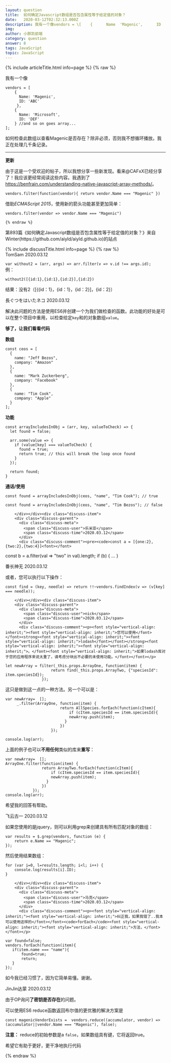 ```yaml
---
layout: question
title:  如何确定Javascript数组是否包含属性等于给定值的对象？
date:   2020-03-12T02:32:13.000Z
description: 我有一个像vendors = \[    {      Name  'Magenic',      ID  'ABC'     },    {...
img: 
author: 小胖凯前端
category: question
answer: 8
tags: JavaScript
topic: JavaScript
---
```

<div class="article-root">
  <div class="article">
    {% include articleTitle.html info=page %}
    {% raw %}
    <div class="article-content"><p><font style="vertical-align: inherit;"><font style="vertical-align: inherit;">我有一个像</font></font></p>

<pre><code>vendors = [<font></font>
    {<font></font>
      Name: 'Magenic',<font></font>
      ID: 'ABC'<font></font>
     },<font></font>
    {<font></font>
      Name: 'Microsoft',<font></font>
      ID: 'DEF'<font></font>
    } //and so on goes array... <font></font>
];<font></font>
</code></pre>

<p><font style="vertical-align: inherit;"><font style="vertical-align: inherit;">如何检查此数组以查看Magenic是否存在？</font><font style="vertical-align: inherit;">除非必须，否则我不想循环播放。</font><font style="vertical-align: inherit;">我正在处理几千条记录。</font></font></p>

<hr>

<p><strong><font style="vertical-align: inherit;"><font style="vertical-align: inherit;">更新</font></font></strong></p>

<p><font style="vertical-align: inherit;"><font style="vertical-align: inherit;">由于这是一个受欢迎的帖子，所以我想分享一些新发现。</font><font style="vertical-align: inherit;">看来@CAFxX已经分享了！</font><font style="vertical-align: inherit;">我应该更经常阅读这些内容。</font><font style="vertical-align: inherit;">我遇到了</font></font><a href="https://benfrain.com/understanding-native-javascript-array-methods/" rel="noreferrer"><font style="vertical-align: inherit;"><font style="vertical-align: inherit;">https://benfrain.com/understanding-native-javascript-array-methods/</font></font></a><font style="vertical-align: inherit;"><font style="vertical-align: inherit;">。</font></font></p>

<pre><code>vendors.filter(function(vendor){ return vendor.Name === "Magenic" })
</code></pre>

<p><font style="vertical-align: inherit;"><font style="vertical-align: inherit;">借助</font></font><em><font style="vertical-align: inherit;"><font style="vertical-align: inherit;">ECMAScript 2015</font></font></em><font style="vertical-align: inherit;"><font style="vertical-align: inherit;">，使用新的箭头功能甚至更加简单：</font></font></p>

<pre><code>vendors.filter(vendor =&gt; vendor.Name === "Magenic")
</code></pre></div>
    {% endraw %}
  </div>
  <p class="winter_mark">第893篇《如何确定Javascript数组是否包含属性等于给定值的对象？》来自Winter(https://github.com/aiyld/aiyld.github.io)的站点</p>
  <div class="discuss-wrapper">
    {% include discussTitle.html info=page %}
    {% raw %}
    <div class="discuss-list">
    <div class="discuss-item">
        <div class="discuss-parent">
          <div class="discuss-meta">
            <span class="discuss-user">TomSam</span>
            <span class="discuss-time">2020.03.12</span>
          </div>
          <div class="discuss-comment"><p><code>var without2 = (arr, args) =&gt; arr.filter(v =&gt; v.id !== args.id);
</code><font style="vertical-align: inherit;"><font style="vertical-align: inherit;">
例：</font></font></p>

<p><code>without2([{id:1},{id:1},{id:2}],{id:2})
</code></p>

<p><font style="vertical-align: inherit;"><font style="vertical-align: inherit;">结果：没有2（[{{id：1}，{id：1}，{id：2}]，{id：2}）</font></font></p></div>
        </div></div><div class="discuss-item">
        <div class="discuss-parent">
          <div class="discuss-meta">
            <span class="discuss-user">長ぐつをはいたネコ</span>
            <span class="discuss-time">2020.03.12</span>
          </div>
          <div class="discuss-comment"><p><font style="vertical-align: inherit;"><font style="vertical-align: inherit;">解决此问题的方法是使用ES6并创建一个为我们做检查的函数。</font><font style="vertical-align: inherit;">此功能的好处是可以在整个项目中重用，以检查给定</font></font><code>key</code><font style="vertical-align: inherit;"><font style="vertical-align: inherit;">和的</font><font style="vertical-align: inherit;">对象数组</font></font><code>value</code><font style="vertical-align: inherit;"><font style="vertical-align: inherit;">。</font></font></p>

<p><strong><font style="vertical-align: inherit;"><font style="vertical-align: inherit;">够了，让我们看看代码</font></font></strong></p>

<p><strong><font style="vertical-align: inherit;"><font style="vertical-align: inherit;">数组</font></font></strong></p>

<pre><code>const ceos = [<font></font>
  {<font></font>
    name: "Jeff Bezos",<font></font>
    company: "Amazon"<font></font>
  }, <font></font>
  {<font></font>
    name: "Mark Zuckerberg",<font></font>
    company: "Facebook"<font></font>
  }, <font></font>
  {<font></font>
    name: "Tim Cook",<font></font>
    company: "Apple"<font></font>
  }<font></font>
];<font></font>
</code></pre>

<p><strong><font style="vertical-align: inherit;"><font style="vertical-align: inherit;">功能</font></font></strong></p>

<pre><code>const arrayIncludesInObj = (arr, key, valueToCheck) =&gt; {<font></font>
  let found = false;<font></font>
<font></font>
  arr.some(value =&gt; {<font></font>
    if (value[key] === valueToCheck) {<font></font>
      found = true;<font></font>
      return true; // this will break the loop once found<font></font>
    }<font></font>
  });<font></font>
<font></font>
  return found;<font></font>
}<font></font>
</code></pre>

<p><strong><font style="vertical-align: inherit;"><font style="vertical-align: inherit;">通话/使用</font></font></strong></p>

<pre><code>const found = arrayIncludesInObj(ceos, "name", "Tim Cook"); // true<font></font>
<font></font>
const found = arrayIncludesInObj(ceos, "name", "Tim Bezos"); // false<font></font>
</code></pre></div>
        </div></div><div class="discuss-item">
        <div class="discuss-parent">
          <div class="discuss-meta">
            <span class="discuss-user">乐米亚</span>
            <span class="discuss-time">2020.03.12</span>
          </div>
          <div class="discuss-comment"><pre><code>const a = [{one:2},{two:2},{two:4}]<font></font>
const b = a.filter(val =&gt; "two" in val).length;<font></font>
if (b) {<font></font>
   ...<font></font>
}<font></font>
</code></pre></div>
        </div></div><div class="discuss-item">
        <div class="discuss-parent">
          <div class="discuss-meta">
            <span class="discuss-user">番长神无</span>
            <span class="discuss-time">2020.03.12</span>
          </div>
          <div class="discuss-comment"><p><font style="vertical-align: inherit;"><font style="vertical-align: inherit;">或者，您可以执行以下操作：</font></font></p>

<pre><code>const find = (key, needle) =&gt; return !!~vendors.findIndex(v =&gt; (v[key] === needle));
</code></pre></div>
        </div></div><div class="discuss-item">
        <div class="discuss-parent">
          <div class="discuss-meta">
            <span class="discuss-user">nick</span>
            <span class="discuss-time">2020.03.12</span>
          </div>
          <div class="discuss-comment"><p><font style="vertical-align: inherit;"><font style="vertical-align: inherit;">您可以使用</font></font><strong><font style="vertical-align: inherit;"><font style="vertical-align: inherit;">lodash</font></font></strong><font style="vertical-align: inherit;"><font style="vertical-align: inherit;">。</font><font style="vertical-align: inherit;">如果lodash库对于您的应用程序来说太重了，请考虑分块出不必要的未使用功能。</font></font></p>

<pre><code>let newArray = filter(_this.props.ArrayOne, function(item) {<font></font>
                    return find(_this.props.ArrayTwo, {"speciesId": item.speciesId});<font></font>
                });<font></font>
</code></pre>

<p><font style="vertical-align: inherit;"><font style="vertical-align: inherit;">这只是做到这一点的一种方法。</font><font style="vertical-align: inherit;">另一个可以是：</font></font></p>

<pre><code>var newArray=  [];<font></font>
     _.filter(ArrayOne, function(item) {<font></font>
                        return AllSpecies.forEach(function(cItem){<font></font>
                            if (cItem.speciesId == item.speciesId){<font></font>
                            newArray.push(item);<font></font>
                          }<font></font>
                        }) <font></font>
                    });<font></font>
</code></pre>

<p><code>console.log(arr);</code></p>

<p><font style="vertical-align: inherit;"><font style="vertical-align: inherit;">上面的例子也可以</font></font><strong><font style="vertical-align: inherit;"><font style="vertical-align: inherit;">不用任何</font></font></strong><font style="vertical-align: inherit;"><font style="vertical-align: inherit;">类似的库</font><font style="vertical-align: inherit;">来</font><strong><font style="vertical-align: inherit;">重写</font></strong><font style="vertical-align: inherit;">：</font></font></p>

<pre><code>var newArray=  [];<font></font>
ArrayOne.filter(function(item) {<font></font>
                return ArrayTwo.forEach(function(cItem){<font></font>
                    if (cItem.speciesId == item.speciesId){<font></font>
                    newArray.push(item);<font></font>
                  }<font></font>
                }) <font></font>
            });<font></font>
console.log(arr);<font></font>
</code></pre>

<p><font style="vertical-align: inherit;"><font style="vertical-align: inherit;">希望我的回答有帮助。</font></font></p></div>
        </div></div><div class="discuss-item">
        <div class="discuss-parent">
          <div class="discuss-meta">
            <span class="discuss-user">飞云古一</span>
            <span class="discuss-time">2020.03.12</span>
          </div>
          <div class="discuss-comment"><p><font style="vertical-align: inherit;"><font style="vertical-align: inherit;">如果您使用的是jquery，则可以利用grep来创建具有所有匹配对象的数组：</font></font></p>

<pre><code>var results = $.grep(vendors, function (e) {<font></font>
    return e.Name == "Magenic";<font></font>
});<font></font>
</code></pre>

<p><font style="vertical-align: inherit;"><font style="vertical-align: inherit;">然后使用结果数组：</font></font></p>

<pre><code>for (var i=0, l=results.length; i&lt;l; i++) {<font></font>
    console.log(results[i].ID);<font></font>
}<font></font>
</code></pre></div>
        </div></div><div class="discuss-item">
        <div class="discuss-parent">
          <div class="discuss-meta">
            <span class="discuss-user">马克</span>
            <span class="discuss-time">2020.03.12</span>
          </div>
          <div class="discuss-comment"><p><font style="vertical-align: inherit;"><font style="vertical-align: inherit;">纠正我，如果我错了..我本可以使用这样的</font></font><code>forEach</code><font style="vertical-align: inherit;"><font style="vertical-align: inherit;">方法，</font></font></p>

<pre><code>var found=false;<font></font>
vendors.forEach(function(item){<font></font>
   if(item.name === "name"){<font></font>
       found=true;<font></font>
       return;<font></font>
   }<font></font>
});<font></font>
</code></pre>

<p><font style="vertical-align: inherit;"><font style="vertical-align: inherit;">如今我已经习惯了，因为它简单易懂。</font><font style="vertical-align: inherit;">谢谢。</font></font></p></div>
        </div></div><div class="discuss-item">
        <div class="discuss-parent">
          <div class="discuss-meta">
            <span class="discuss-user">JinJin达蒙</span>
            <span class="discuss-time">2020.03.12</span>
          </div>
          <div class="discuss-comment"><p><font style="vertical-align: inherit;"><font style="vertical-align: inherit;">由于OP询问</font></font><strong><font style="vertical-align: inherit;"><font style="vertical-align: inherit;">了密钥是否存在</font></font></strong><font style="vertical-align: inherit;"><font style="vertical-align: inherit;">的问题</font><font style="vertical-align: inherit;">。</font></font></p>

<p><font style="vertical-align: inherit;"><font style="vertical-align: inherit;">可以使用ES6 reduce函数返回布尔值的更优雅的解决方案是</font></font></p>

<pre><code>const magenicVendorExists =  vendors.reduce((accumulator, vendor) =&gt; (accumulator||vendor.Name === "Magenic"), false);
</code></pre>

<p><strong><font style="vertical-align: inherit;"><font style="vertical-align: inherit;">注意：</font></font></strong><font style="vertical-align: inherit;"><font style="vertical-align: inherit;">   reduce的初始参数是a </font></font><code>false</code><font style="vertical-align: inherit;"><font style="vertical-align: inherit;">，如果数组具有键，它将返回true。</font></font></p>

<p><font style="vertical-align: inherit;"><font style="vertical-align: inherit;">希望它有助于更​​好，更干净地执行代码</font></font></p></div>
        </div></div>
    </div>
    {% endraw %}
  </div>
<div>
